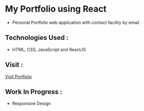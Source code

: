 # My Portfolio using React
  - Personal Portfolio web application with contact facility by email

## Technologies Used :
  - HTML, CSS, JavaScript and ReactJS

## Visit :
<a href="https://jaydeepbariya.vercel.app/" target="_blank" >Visit Portfolio</a>

    
## Work In Progress :
  - Responsive Design

    

